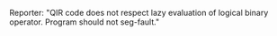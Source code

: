 Reporter: "QIR code does not respect lazy evaluation of logical binary operator. Program should not seg-fault."